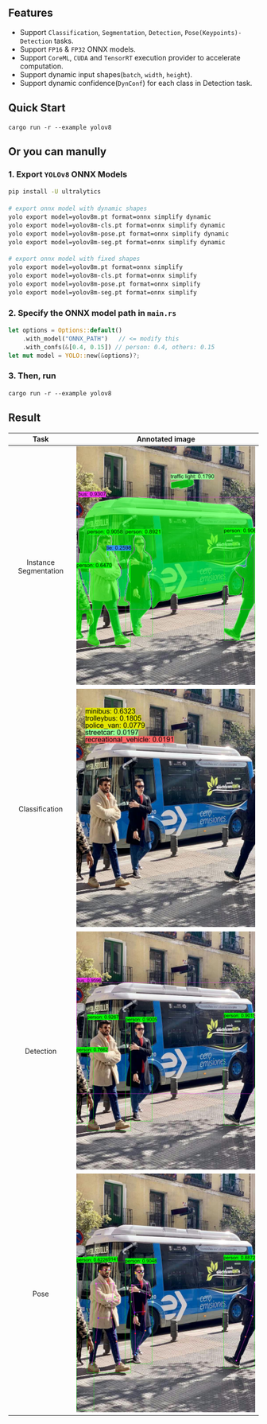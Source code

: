 ## Features

- Support `Classification`, `Segmentation`, `Detection`, `Pose(Keypoints)-Detection` tasks.
- Support `FP16` & `FP32` ONNX models.
- Support `CoreML`, `CUDA` and `TensorRT` execution provider to accelerate computation.
- Support dynamic input shapes(`batch`, `width`, `height`).
- Support dynamic confidence(`DynConf`) for each class in Detection task.

## Quick Start

```shell
cargo run -r --example yolov8
```

## Or you can manully

### 1. Export `YOLOv8` ONNX Models

```bash
pip install -U ultralytics

# export onnx model with dynamic shapes
yolo export model=yolov8m.pt format=onnx simplify dynamic
yolo export model=yolov8m-cls.pt format=onnx simplify dynamic
yolo export model=yolov8m-pose.pt format=onnx simplify dynamic
yolo export model=yolov8m-seg.pt format=onnx simplify dynamic

# export onnx model with fixed shapes
yolo export model=yolov8m.pt format=onnx simplify
yolo export model=yolov8m-cls.pt format=onnx simplify
yolo export model=yolov8m-pose.pt format=onnx simplify
yolo export model=yolov8m-seg.pt format=onnx simplify
```

### 2. Specify the ONNX model path in `main.rs`

```Rust
let options = Options::default()
    .with_model("ONNX_PATH")   // <= modify this
    .with_confs(&[0.4, 0.15]) // person: 0.4, others: 0.15
let mut model = YOLO::new(&options)?;
```

### 3. Then, run

```
cargo run -r --example yolov8
```

## Result

|         Task         | Annotated image       |
| :-------------------: | --------------------- |
| Instance Segmentation | ![img](./demo-seg.jpg)  |
|    Classification    | ![img](./demo-cls.jpg)  |
|       Detection       | ![img](./demo-det.jpg)  |
|         Pose         | ![img](./demo-pose.jpg) |
